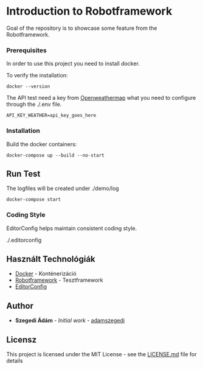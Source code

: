 # Introduction to Robotframework

Goal of the repository is to showcase some feature from the Robotframework.

### Prerequisites

In order to use this project you need to install docker.

To verify the installation:

```
docker --version
```

The API test need a key from [Openweathermap](https://openweathermap.org/appid) what you need to configure through the ./.env file.

```
API_KEY_WEATHER=api_key_goes_here
```

### Installation

Build the docker containers:

```
docker-compose up --build --no-start
```

## Run Test

The logfiles will be created under ./demo/log
```
docker-compose start
```


### Coding Style

EditorConfig helps maintain consistent coding style.

./.editorconfig

## Használt Technológiák

* [Docker](https://docker.com) - Konténerizáció
* [Robotframework](https://robotframework.org) - Tesztframework
* [EditorConfig](https://editorconfig.org)

## Author

* **Szegedi Ádám** - *Initial work* - [adamszegedi](https://github.com/adamszegedi)

## Licensz

This project is licensed under the MIT License - see the [LICENSE.md](LICENSE.md) file for details

